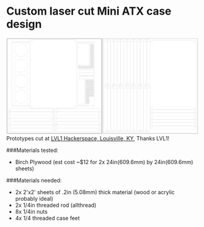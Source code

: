 # Custom laser cut Mini ATX case design

![alt tag](./images/2-part_cut_plan.png)
Prototypes cut at [LVL1 Hackerspace, Louisville, KY](http://lvl1.org), Thanks LVL1!

###Materials tested:
* Birch Plywood (est cost ~$12 for 2x 24in(609.6mm) by 24in(609.6mm) sheets)



###Materials needed:

* 2x 2'x2' sheets of .2in (5.08mm) thick material (wood or acrylic probably ideal)
* 2x 1/4in threaded rod (allthread)
* 8x 1/4in nuts
* 4x 1/4 threaded case feet




